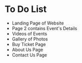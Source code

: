 # To Do List
- Landing Page of Website
- Page 2 contains Event's Details
- Videos of Events
- Gallery of Photos
- Buy Ticket Page
- About Us Page
- Contact Us Page
